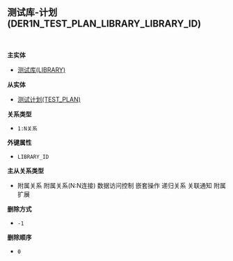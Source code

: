 ## 测试库-计划(DER1N_TEST_PLAN_LIBRARY_LIBRARY_ID) <!-- {docsify-ignore-all} -->



<br>
<p class="panel-title"><b>主实体</b></p>

* [测试库(LIBRARY)](module/TestMgmt/library)

<p class="panel-title"><b>从实体</b></p>

* [测试计划(TEST_PLAN)](module/TestMgmt/test_plan)

<p class="panel-title"><b>关系类型</b></p>

* `1:N关系`

<p class="panel-title"><b>外键属性</b></p>

* `LIBRARY_ID`

<p class="panel-title"><b>主从关系类型</b></p>

* <i class="fa fa-check-square"/></i> 附属关系 <i class="fa fa-square"/></i> 附属关系(N:N连接) <i class="fa fa-check-square"/></i> 数据访问控制 <i class="fa fa-square"/></i> 嵌套操作 <i class="fa fa-square"/></i> 递归关系 <i class="fa fa-square"/></i> 关联通知 <i class="fa fa-square"/></i> 附属扩展

<p class="panel-title"><b>删除方式</b></p>

* `-1`

<p class="panel-title"><b>删除顺序</b></p>

* `0`
